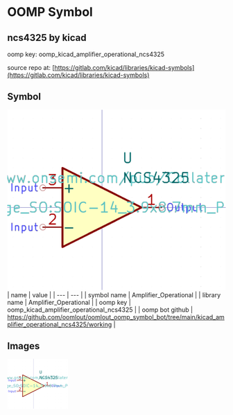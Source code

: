 # OOMP Symbol  
## ncs4325  by kicad  
  
oomp key: oomp_kicad_amplifier_operational_ncs4325  
  
source repo at: [https://gitlab.com/kicad/libraries/kicad-symbols](https://gitlab.com/kicad/libraries/kicad-symbols)  
## Symbol  
  
[![working.png](working_600.png)](working.png)  
| name | value | 
| --- | --- | 
| symbol name | Amplifier_Operational | 
| library name | Amplifier_Operational | 
| oomp key | oomp_kicad_amplifier_operational_ncs4325 | 
| oomp bot github | https://github.com/oomlout/oomlout_oomp_symbol_bot/tree/main/kicad_amplifier_operational_ncs4325/working | 
## Images  
  
[![working.png](working_140.png)](working.png)  
